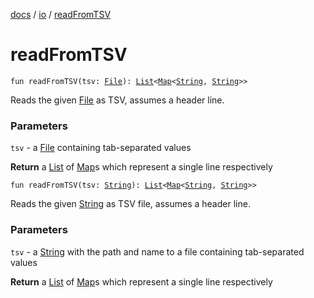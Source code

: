 [docs](../index.md) / [io](index.md) / [readFromTSV](./read-from-t-s-v.md)

# readFromTSV

`fun readFromTSV(tsv: `[`File`](https://docs.oracle.com/javase/8/docs/api/java/io/File.html)`): `[`List`](https://kotlinlang.org/api/latest/jvm/stdlib/kotlin.collections/-list/index.html)`<`[`Map`](https://kotlinlang.org/api/latest/jvm/stdlib/kotlin.collections/-map/index.html)`<`[`String`](https://kotlinlang.org/api/latest/jvm/stdlib/kotlin/-string/index.html)`, `[`String`](https://kotlinlang.org/api/latest/jvm/stdlib/kotlin/-string/index.html)`>>`

Reads the given [File](https://docs.oracle.com/javase/8/docs/api/java/io/File.html) as TSV, assumes a header line.

### Parameters

`tsv` - a [File](https://docs.oracle.com/javase/8/docs/api/java/io/File.html) containing tab-separated values

**Return**
a [List](https://kotlinlang.org/api/latest/jvm/stdlib/kotlin.collections/-list/index.html) of [Map](https://kotlinlang.org/api/latest/jvm/stdlib/kotlin.collections/-map/index.html)s which represent a single line respectively

`fun readFromTSV(tsv: `[`String`](https://kotlinlang.org/api/latest/jvm/stdlib/kotlin/-string/index.html)`): `[`List`](https://kotlinlang.org/api/latest/jvm/stdlib/kotlin.collections/-list/index.html)`<`[`Map`](https://kotlinlang.org/api/latest/jvm/stdlib/kotlin.collections/-map/index.html)`<`[`String`](https://kotlinlang.org/api/latest/jvm/stdlib/kotlin/-string/index.html)`, `[`String`](https://kotlinlang.org/api/latest/jvm/stdlib/kotlin/-string/index.html)`>>`

Reads the given [String](https://kotlinlang.org/api/latest/jvm/stdlib/kotlin/-string/index.html) as TSV file, assumes a header line.

### Parameters

`tsv` - a [String](https://kotlinlang.org/api/latest/jvm/stdlib/kotlin/-string/index.html) with the path and name to a file containing tab-separated values

**Return**
a [List](https://kotlinlang.org/api/latest/jvm/stdlib/kotlin.collections/-list/index.html) of [Map](https://kotlinlang.org/api/latest/jvm/stdlib/kotlin.collections/-map/index.html)s which represent a single line respectively


